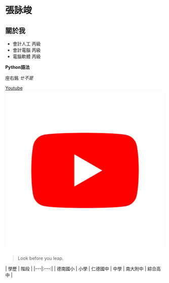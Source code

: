 # 張詠竣
## 關於我

- 會計人工 丙級
- 會計電腦 丙級
- 電腦軟體 丙級

**Python語法**
  
座右銘
*ㄝ不是*

[Youtube](https://www.youtube.com/)
![youtube](YouTube.png)

>Look before you leap.

 | 學歷 | 階段 |  |---|:---:| | 德南國小 | 小學  | 仁德國中 | 中學  | 南大附中 | 綜合高中 |

```print("Hello , the world")
